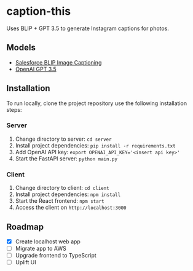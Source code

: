 # caption-this

Uses BLIP + GPT 3.5 to generate Instagram captions for photos.

## Models

- [Salesforce BLIP Image Captioning](https://huggingface.co/Salesforce/blip-image-captioning-large)
- [OpenAI GPT 3.5](https://platform.openai.com/docs/models/gpt-3-5)

## Installation

To run locally, clone the project repository use the following installation steps:

### Server

1. Change directory to server: `cd server`
2. Install project dependencies: `pip install -r requirements.txt`
3. Add OpenAI API key: `export OPENAI_API_KEY='<insert api key>'`
4. Start the FastAPI server: `python main.py`

### Client

1. Change directory to client: `cd client`
2. Install project dependencies: `npm install`
3. Start the React frontend: `npm start`
4. Access the client on `http://localhost:3000`

## Roadmap

- [x] Create localhost web app
- [ ] Migrate app to AWS
- [ ] Upgrade frontend to TypeScript
- [ ] Uplift UI
